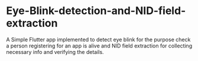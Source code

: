 # Eye-Blink-detection-and-NID-field-extraction
A Simple Flutter app implemented to detect eye blink for the purpose check a person registering for an app is alive and NID field extraction for collecting necessary info and verifying the details.
